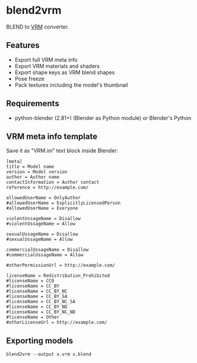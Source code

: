 blend2vrm
==========

BLEND to [VRM](https://vrm.dev/) converter.


Features
--------

* Export full VRM meta info
* Export VRM materials and shaders
* Export shape keys as VRM blend shapes
* Pose freeze
* Pack textures including the model's thumbnail


Requirements
------------

* python-blender (2.81+) (Blender as Python module) or Blender's Python


VRM meta info template
----------------------

Save it as "VRM.ini" text block inside Blender:

```
[meta]
title = Model name
version = Model version
author = Author name
contactInformation = Author contact
reference = http://example.com/

allowedUserName = OnlyAuthor
#allowedUserName = ExplicitlyLicensedPerson
#allowedUserName = Everyone

violentUssageName = Disallow
#violentUssageName = Allow

sexualUssageName = Disallow
#sexualUssageName = Allow

commercialUssageName = Disallow
#commercialUssageName = Allow

#otherPermissionUrl = http://example.com/

licenseName = Redistribution_Prohibited
#licenseName = CC0
#licenseName = CC_BY
#licenseName = CC_BY_NC
#licenseName = CC_BY_SA
#licenseName = CC_BY_NC_SA
#licenseName = CC_BY_ND
#licenseName = CC_BY_NC_ND
#licenseName = Other
#otherLicenseUrl = http://example.com/
```


Exporting models
----------------

```
blend2vrm --output x.vrm x.blend
```
